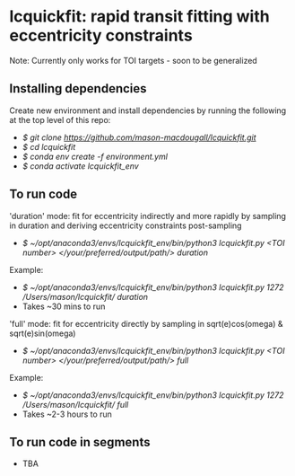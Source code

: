 # lcquickfit: rapid transit fitting with eccentricity constraints
Note: Currently only works for TOI targets - soon to be generalized

## Installing dependencies
Create new environment and install dependencies by running the following at the top level of this repo:
- *\$ git clone https://github.com/mason-macdougall/lcquickfit.git*
- *\$ cd lcquickfit*
- *\$ conda env create -f environment.yml*
- *\$ conda activate lcquickfit_env*

## To run code
'duration' mode: fit for eccentricity indirectly and more rapidly by sampling in duration and deriving eccentricity constraints post-sampling
- *\$ ~/opt/anaconda3/envs/lcquickfit_env/bin/python3 lcquickfit.py \<TOI number\> \</your/preferred/output/path/\> duration*

Example: 
- *\$ ~/opt/anaconda3/envs/lcquickfit_env/bin/python3 lcquickfit.py 1272 /Users/mason/lcquickfit/ duration*
- Takes ~30 mins to run
  
'full' mode: fit for eccentricity directly by sampling in sqrt(e)cos(omega) & sqrt(e)sin(omega)
- *\$ ~/opt/anaconda3/envs/lcquickfit_env/bin/python3 lcquickfit.py \<TOI number\> \</your/preferred/output/path/\> full*

Example: 
- *\$ ~/opt/anaconda3/envs/lcquickfit_env/bin/python3 lcquickfit.py 1272 /Users/mason/lcquickfit/ full*
- Takes ~2-3 hours to run
  
## To run code in segments
- TBA
